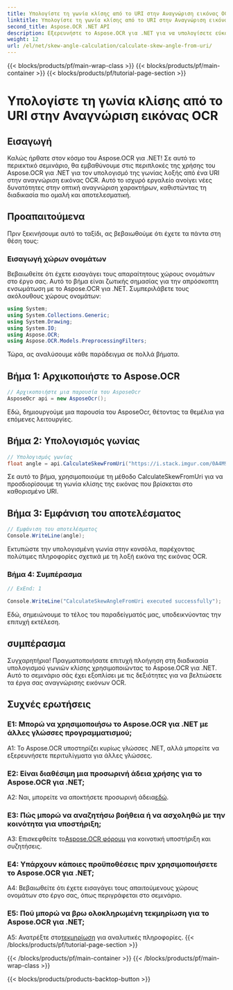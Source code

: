```yaml
---
title: Υπολογίστε τη γωνία κλίσης από το URI στην Αναγνώριση εικόνας OCR
linktitle: Υπολογίστε τη γωνία κλίσης από το URI στην Αναγνώριση εικόνας OCR
second_title: Aspose.OCR .NET API
description: Εξερευνήστε το Aspose.OCR για .NET για να υπολογίσετε εύκολα τις γωνίες λοξής στην αναγνώριση εικόνας OCR. Βελτιώστε τα έργα σας με ακρίβεια και αποτελεσματικότητα.
weight: 12
url: /el/net/skew-angle-calculation/calculate-skew-angle-from-uri/
---
```


{{< blocks/products/pf/main-wrap-class >}}
{{< blocks/products/pf/main-container >}}
{{< blocks/products/pf/tutorial-page-section >}}

# Υπολογίστε τη γωνία κλίσης από το URI στην Αναγνώριση εικόνας OCR

## Εισαγωγή

Καλώς ήρθατε στον κόσμο του Aspose.OCR για .NET! Σε αυτό το περιεκτικό σεμινάριο, θα εμβαθύνουμε στις περιπλοκές της χρήσης του Aspose.OCR για .NET για τον υπολογισμό της γωνίας λοξής από ένα URI στην αναγνώριση εικόνας OCR. Αυτό το ισχυρό εργαλείο ανοίγει νέες δυνατότητες στην οπτική αναγνώριση χαρακτήρων, καθιστώντας τη διαδικασία πιο ομαλή και αποτελεσματική.

## Προαπαιτούμενα

Πριν ξεκινήσουμε αυτό το ταξίδι, ας βεβαιωθούμε ότι έχετε τα πάντα στη θέση τους:

### Εισαγωγή χώρων ονομάτων

Βεβαιωθείτε ότι έχετε εισαγάγει τους απαραίτητους χώρους ονομάτων στο έργο σας. Αυτό το βήμα είναι ζωτικής σημασίας για την απρόσκοπτη ενσωμάτωση με το Aspose.OCR για .NET. Συμπεριλάβετε τους ακόλουθους χώρους ονομάτων:

```csharp
using System;
using System.Collections.Generic;
using System.Drawing;
using System.IO;
using Aspose.OCR;
using Aspose.OCR.Models.PreprocessingFilters;
```

Τώρα, ας αναλύσουμε κάθε παράδειγμα σε πολλά βήματα.

## Βήμα 1: Αρχικοποιήστε το Aspose.OCR

```csharp
// Αρχικοποιήστε μια παρουσία του AsposeOcr
AsposeOcr api = new AsposeOcr();
```

Εδώ, δημιουργούμε μια παρουσία του AsposeOcr, θέτοντας τα θεμέλια για επόμενες λειτουργίες.

## Βήμα 2: Υπολογισμός γωνίας

```csharp
// Υπολογισμός γωνίας
float angle = api.CalculateSkewFromUri("https://i.stack.imgur.com/0A4M9.png");
```

Σε αυτό το βήμα, χρησιμοποιούμε τη μέθοδο CalculateSkewFromUri για να προσδιορίσουμε τη γωνία κλίσης της εικόνας που βρίσκεται στο καθορισμένο URI.

## Βήμα 3: Εμφάνιση του αποτελέσματος

```csharp
// Εμφάνιση του αποτελέσματος
Console.WriteLine(angle);
```

Εκτυπώστε την υπολογισμένη γωνία στην κονσόλα, παρέχοντας πολύτιμες πληροφορίες σχετικά με τη λοξή εικόνα της εικόνας OCR.

### Βήμα 4: Συμπέρασμα

```csharp
// ExEnd: 1

Console.WriteLine("CalculateSkewAngleFromUri executed successfully");
```

Εδώ, σημειώνουμε το τέλος του παραδείγματός μας, υποδεικνύοντας την επιτυχή εκτέλεση.

## συμπέρασμα

Συγχαρητήρια! Πραγματοποιήσατε επιτυχή πλοήγηση στη διαδικασία υπολογισμού γωνιών κλίσης χρησιμοποιώντας το Aspose.OCR για .NET. Αυτό το σεμινάριο σάς έχει εξοπλίσει με τις δεξιότητες για να βελτιώσετε τα έργα σας αναγνώρισης εικόνων OCR.

## Συχνές ερωτήσεις

### Ε1: Μπορώ να χρησιμοποιήσω το Aspose.OCR για .NET με άλλες γλώσσες προγραμματισμού;

A1: Το Aspose.OCR υποστηρίζει κυρίως γλώσσες .NET, αλλά μπορείτε να εξερευνήσετε περιτυλίγματα για άλλες γλώσσες.

### Ε2: Είναι διαθέσιμη μια προσωρινή άδεια χρήσης για το Aspose.OCR για .NET;

 A2: Ναι, μπορείτε να αποκτήσετε προσωρινή άδεια[εδώ](https://purchase.aspose.com/temporary-license/).

### Ε3: Πώς μπορώ να αναζητήσω βοήθεια ή να ασχοληθώ με την κοινότητα για υποστήριξη;

 A3: Επισκεφθείτε το[Aspose.OCR φόρουμ](https://forum.aspose.com/c/ocr/16) για κοινοτική υποστήριξη και συζητήσεις.

### Ε4: Υπάρχουν κάποιες προϋποθέσεις πριν χρησιμοποιήσετε το Aspose.OCR για .NET;

A4: Βεβαιωθείτε ότι έχετε εισαγάγει τους απαιτούμενους χώρους ονομάτων στο έργο σας, όπως περιγράφεται στο σεμινάριο.

### Ε5: Πού μπορώ να βρω ολοκληρωμένη τεκμηρίωση για το Aspose.OCR για .NET;

 A5: Ανατρέξτε στο[τεκμηρίωση](https://reference.aspose.com/ocr/net/) για αναλυτικές πληροφορίες.
{{< /blocks/products/pf/tutorial-page-section >}}

{{< /blocks/products/pf/main-container >}}
{{< /blocks/products/pf/main-wrap-class >}}

{{< blocks/products/products-backtop-button >}}
